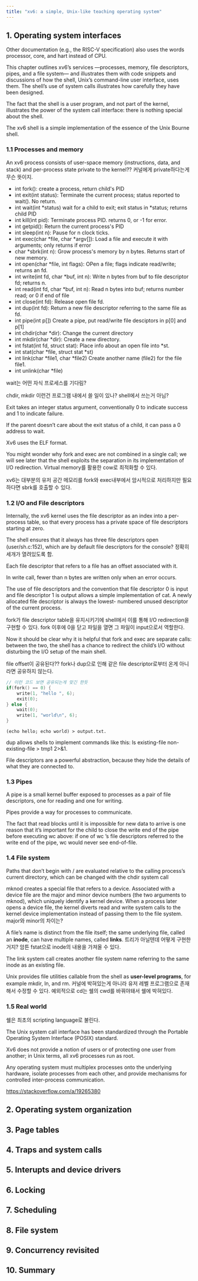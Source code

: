 ```yaml
---
title: "xv6: a simple, Unix-like teaching operating system"
---
```


## 1. Operating system interfaces

Other documentation (e.g., the RISC-V specification) also uses the words processor, core, and hart instead of CPU.

This chapter outlines xv6’s services —processes, memory, file descriptors, pipes, and a file system— and illustrates them with code snippets and discussions of how the shell, Unix’s command-line user interface, uses them. The shell’s use of system calls illustrates how carefully they have been designed.

The fact that the shell is a user program, and not part of the kernel, illustrates the power of the system call interface: there is nothing special about the shell.

The xv6 shell is a simple implementation of the essence of the Unix Bourne shell.

### 1.1 Processes and memory

An xv6 process consists of user-space memory (instructions, data, and stack) and per-process state private to the kernel?? 커널에게 private하다는게 무슨 뜻이지.

-   int fork(): create a process, return child's PID
-   int exit(int status): Terminate the current process; status reported to wait(). No return.
-   int wait(int *status) wait for a child to exit; exit status in *status; returns child PID
-   int kill(int pid): Terminate process PID. returns 0, or -1 for error.
-   int getpid(): Return the current process's PID
-   int sleep(int n): Pause for n clock ticks.
-   int exec(char *file, char *argv[]): Load a file and execute it with arguments; only returns if error
-   char \*sbrk(int n): Grow process's memory by n bytes. Returns start of new memory.
-   int open(char \*file, int flags): OPen a file; flags indicate read/write; returns an fd.
-   int write(int fd, char \*buf, int n): Write n bytes from buf to file descriptor fd; returns n.
-   int read(int fd, char \*buf, int n): Read n bytes into buf; returns number read; or 0 if end of file
-   int close(int fd): Release open file fd.
-   int dup(int fd): Return a new file descriptor referring to the same file as fd.
-   int pipe(int p[]) Create a pipe, put read/write file desciptors in p[0] and p[1]
-   int chdir(char \*dir): Change the current directory
-   int mkdir(char \*dir): Create a new directory.
-   int fstat(int fd, struct stat): Place info about an open file into \*st.
-   int stat(char *file, struct stat *st)
-   int link(char *file1, char *file2) Create another name (file2) for the file file1.
-   int unlink(char \*file)

wait는 어떤 자식 프로세스를 기다림?

chdir, mkdir 이런건 프로그램 내에서 쓸 일이 있나? shell에서 쓰는거 아님?

Exit takes an integer status argument, conventionally 0 to indicate success and 1 to indicate failure.

If the parent doesn’t care about the exit status of a child, it can pass a 0 address to wait.

Xv6 uses the ELF format.

You might wonder why fork and exec are not combined in a single call; we will see later that the shell exploits the separation in its implementation of I/O redirection. Virtual memory를 활용한 cow로 최적화할 수 있다.

xv6는 대부분의 유저 공간 메모리를 fork와 exec내부에서 암시적으로 처리하지만 필요하다면 sbrk를 호출할 수 있다. 

### 1.2 I/O and File descriptors

Internally, the xv6 kernel uses the file descriptor as an index into a per-process table, so that every process has a private space of file descriptors starting at zero.

The shell ensures that it always has three file descriptors open (user/sh.c:152), which are by default file descriptors for the console? 정확히 세개가 열려있도록 함. 

Each file descriptor that refers to a file has an offset associated with it.

In write call, fewer than n bytes are written only when an error occurs.

The use of file descriptors and the convention that file descriptor 0 is input and file descriptor 1 is output allows a simple implementation of cat. A newly allocated file descriptor is always the lowest- numbered unused descriptor of the current process.

fork가 file descriptor table을 유지시키기에 shell에서 이를 통해 I/O redirection을 구현할 수 있다. fork 이후에 0을 닫고 파일을 열면 그 파일이 input으로서 역할한다. 

Now it should be clear why it is helpful that fork and exec are separate calls: between the two, the shell has a chance to redirect the child’s I/O without disturbing the I/O setup of the main shell.

file offset이 공유된다?? fork나 dup으로 인해 같은 file descriptor로부터 온게 아니라면 공유하지 않는다. 

```c
// 이런 코드 보면 공유되는게 맞긴 한듯
if(fork() == 0) {
    write(1, "hello ", 6);
    exit(0);
} else {
    wait(0);
    write(1, "world\n", 6);
}
```

```
(echo hello; echo world) > output.txt.
```

dup allows shells to implement commands like this: ls existing-file non-existing-file > tmp1 2>&1.

File descriptors are a powerful abstraction, because they hide the details of what they are connected to.

### 1.3 Pipes

A pipe is a small kernel buffer exposed to processes as a pair of file descriptors, one for reading and one for writing.

Pipes provide a way for processes to communicate.

The fact that read blocks until it is impossible for new data to arrive is one reason that it’s important for the child to close the write end of the pipe before executing wc above: if one of wc ’s file descriptors referred to the write end of the pipe, wc would never see end-of-file.

### 1.4 File system

Paths that don’t begin with / are evaluated relative to the calling process’s current directory, which can be changed with the chdir system call

mknod creates a special file that refers to a device. Associated with a device file are the major and minor device numbers (the two arguments to mknod), which uniquely identify a kernel device. When a process later opens a device file, the kernel diverts read and write system calls to the kernel device implementation instead of passing them to the file system. major와 minor의 차이는?

A file’s name is distinct from the file itself; the same underlying file, called an **inode**, can have multiple names, called **links**. 트리가 아닐텐데 어떻게 구현한거지? 암튼 fstat으로 inode의 내용을 가져올 수 있다. 

The link system call creates another file system name referring to the same inode as an existing file. 

Unix provides file utilities callable from the shell as **user-level programs**, for example mkdir, ln, and rm. 커널에 박혀있는게 아니라 유저 레벨 프로그램으로 존재해서 수정할 수 있다. 예외적으로 cd는 쉘의 cwd를 바꿔야돼서 쉘에 박혀있다. 

### 1.5 Real world

쉘은 최초의 scripting language로 불린다. 

The Unix system call interface has been standardized through the Portable Operating System Interface (POSIX) standard.

Xv6 does not provide a notion of users or of protecting one user from another; in Unix terms, all xv6 processes run as root.

Any operating system must multiplex processes onto the underlying hardware, isolate processes from each other, and provide mechanisms for controlled inter-process communication. 

https://stackoverflow.com/a/19265380

## 2. Operating system organization

## 3. Page tables

## 4. Traps and system calls

## 5. Interupts and device drivers

## 6. Locking

## 7. Scheduling

## 8. File system

## 9. Concurrency revisited

## 10. Summary
